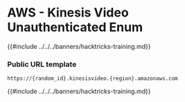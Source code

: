# AWS - Kinesis Video Unauthenticated Enum

{{#include ../../../banners/hacktricks-training.md}}

### Public URL template

```
https://{random_id}.kinesisvideo.{region}.amazonaws.com
```

{{#include ../../../banners/hacktricks-training.md}}




